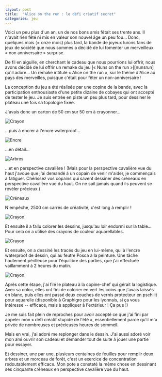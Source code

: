 ```yaml
---
layout: post
title:  "Alice on the run : le défi créatif secret"
categories: jeu
---
```


Voici un peu plus d'un an, un de nos bons amis fêtait ses trente ans. Il n'avait rien fêté ni mis en valeur son nouvel âge un peu fou… Donc, quelques mois (= onze mois) plus tard, la bande de joyeux lurons fans de jeux de société que nous sommes a décidé de lui fomenter un merveilleux « non anniversaire » surprise.

De fil en aiguille, en cherchant le cadeau que nous pourrions lui offrir, nous avons décidé de lui offrir un remake du jeu [« Nuns on the run »][nunsrun] qu'il adore… Un remake intitulé « Alice on the run », sur le thème d'Alice au pays des merveilles, puisque c'était pour fêter un non-anniversaire !

La conception du jeu a été réalisée par une copine de la bande, avec la participation enthousiaste d'une petite dizaine de cobayes qui ont accepté de tester le jeu. Je suis entrée en piste un peu plus tard, pour dessiner le plateau une fois sa topologie fixée.

J'avais donc un carton de 50 cm sur 50 cm à crayonner…

![Crayon](/img/2014/08/aotr/1.jpg)

…puis à encrer à l'encre waterproof…

![Encre](/img/2014/08/aotr/2.jpg)

…en détail…

![Arbres](/img/2014/08/aotr/3.jpg)


…et en perspective cavalière ! (Mais pour la perspective cavalière vue du haut j'avoue que j'ai demandé à un copain de venir m'aider, je commençais à fatiguer. Chérissez vos copains qui savent dessiner des créneaux en perspective cavalière vue du haut. On ne sait jamais quand ils peuvent se révéler précieux.)

![Créneaux](/img/2014/08/aotr/3b.jpg)


N'empêche, 2500 cm carrés de créativité, c'est long à remplir !

![Crayon](/img/2014/08/aotr/3c.jpg)



Et ensuite il a fallu colorer les dessins, jusqu'au loir endormi sur la table… Pour cela on a utilisé des crayons de couleur aquarellables.

![Crayon](/img/2014/08/aotr/4.jpg)


Et ensuite, on a dessiné les tracés du jeu en lui-même, qui à l'encre waterproof de dessin, qui au feutre Posca à la peinture. Une tâche hautement périlleuse pour l'équilibre des parties, que j'ai effectuée vaillamment à 2 heures du matin.

![Crayon](/img/2014/08/aotr/5.jpg)


Après cette étape, j'ai filé le plateau à la copine-chef qui gérait la logistique. Avec sa coloc, elles ont fini de colorier en vert les coins que j'avais laissés en blanc, puis elles ont passé deux couches de vernis protecteur en pschiiit pour aquarelle (disponible à Graphigro pour les lyonnais, si ça vous intéresse -- efficace, mais à appliquer à l'extérieur ! Ça pue !)

Je me suis fait plein de reproches pour avoir accepté ce que j'ai fini par appeler mon « défi créatif stupide de l'été », essentiellement parce qu'il m'a privée de nombreuses et précieuses heures de sommeil.

Mais en vrai, j'ai adoré me replonger dans le dessin. J'ai aussi adoré voir mon ami ouvrir son cadeau et demander tout de suite à jouer une partie pour essayer.

Et dessiner, une par une, plusieurs centaines de feuilles pour remplir deux arbres et un morceau de forêt, c'est un exercice de concentration redoutablement efficace. Mon pote a constaté la même chose en dessinant ses cinquante créneaux en perspective cavalière vue du haut.
